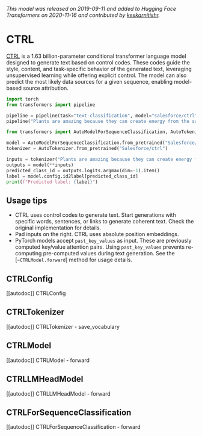 <!--Copyright 2020 The HuggingFace Team. All rights reserved.

Licensed under the Apache License, Version 2.0 (the "License"); you may not use this file except in compliance with
the License. You may obtain a copy of the License at

http://www.apache.org/licenses/LICENSE-2.0

Unless required by applicable law or agreed to in writing, software distributed under the License is distributed on
an "AS IS" BASIS, WITHOUT WARRANTIES OR CONDITIONS OF ANY KIND, either express or implied. See the License for the
specific language governing permissions and limitations under the License.

⚠️ Note that this file is in Markdown but contain specific syntax for our doc-builder (similar to MDX) that may not be
rendered properly in your Markdown viewer.

-->
*This model was released on 2019-09-11 and added to Hugging Face Transformers on 2020-11-16 and contributed by [keskarnitishr](https://huggingface.co/keskarnitishr).*

# CTRL

[CTRL](https://huggingface.co/papers/1909.05858) is a 1.63 billion-parameter conditional transformer language model designed to generate text based on control codes. These codes guide the style, content, and task-specific behavior of the generated text, leveraging unsupervised learning while offering explicit control. The model can also predict the most likely data sources for a given sequence, enabling model-based source attribution.

<hfoptions id="usage">
<hfoption id="Pipeline">

```py
import torch
from transformers import pipeline

pipeline = pipeline(task="text-classification", model="salesforce/ctrl", dtype="auto")
pipeline("Plants are amazing because they can create energy from the sun.")
```

</hfoption>
<hfoption id="AutoModel">

```py
from transformers import AutoModelForSequenceClassification, AutoTokenizer

model = AutoModelForSequenceClassification.from_pretrained("Salesforce/ctrl", dtype="auto")
tokenizer = AutoTokenizer.from_pretrained("Salesforce/ctrl")

inputs = tokenizer("Plants are amazing because they can create energy from the sun.", return_tensors="pt")
outputs = model(**inputs)
predicted_class_id = outputs.logits.argmax(dim=-1).item()
label = model.config.id2label[predicted_class_id]
print(f"Predicted label: {label}")
```

</hfoption>
</hfoptions>

## Usage tips

- CTRL uses control codes to generate text. Start generations with specific words, sentences, or links to generate coherent text. Check the original implementation for details.
- Pad inputs on the right. CTRL uses absolute position embeddings.
- PyTorch models accept `past_key_values` as input. These are previously computed key/value attention pairs. Using `past_key_values` prevents re-computing pre-computed values during text generation. See the [`~CTRLModel.forward`] method for usage details.

## CTRLConfig

[[autodoc]] CTRLConfig

## CTRLTokenizer

[[autodoc]] CTRLTokenizer
    - save_vocabulary

## CTRLModel

[[autodoc]] CTRLModel
    - forward

## CTRLLMHeadModel

[[autodoc]] CTRLLMHeadModel
    - forward

## CTRLForSequenceClassification

[[autodoc]] CTRLForSequenceClassification
    - forward

